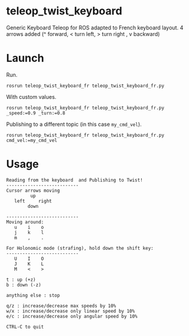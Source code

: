 # teleop_twist_keyboard
Generic Keyboard Teleop for ROS
adapted to French keyboard layout.
4 arrows added (^ forward, < turn left, > turn right , v backward)

# Launch
Run.
```
rosrun teleop_twist_keyboard_fr teleop_twist_keyboard_fr.py
```

With custom values.
```
rosrun teleop_twist_keyboard_fr teleop_twist_keyboard_fr.py _speed:=0.9 _turn:=0.8
```

Publishing to a different topic (in this case `my_cmd_vel`).
```
rosrun teleop_twist_keyboard_fr teleop_twist_keyboard_fr.py cmd_vel:=my_cmd_vel
```

# Usage
```
Reading from the keyboard  and Publishing to Twist!
---------------------------
Cursor arrows moving
         up
   left     right
        down 

---------------------------
Moving around:
   u    i    o
   j    k    l
   m    ,    .

For Holonomic mode (strafing), hold down the shift key:
---------------------------
   U    I    O
   J    K    L
   M    <    >

t : up (+z)
b : down (-z)

anything else : stop

q/z : increase/decrease max speeds by 10%
w/x : increase/decrease only linear speed by 10%
e/c : increase/decrease only angular speed by 10%

CTRL-C to quit
```

